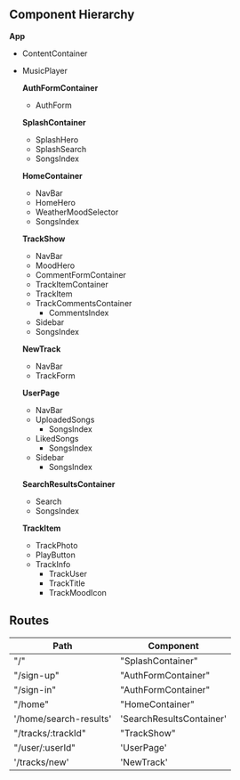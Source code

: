 ## Component Hierarchy

**App**
- ContentContainer
- MusicPlayer

  **AuthFormContainer**
   - AuthForm

  **SplashContainer**
   - SplashHero
   - SplashSearch
   - SongsIndex

  **HomeContainer**
   - NavBar
   - HomeHero
    * WeatherMoodSelector
   - SongsIndex

  **TrackShow**
   - NavBar
   - MoodHero
   - CommentFormContainer
   - TrackItemContainer
    + TrackItem
    + TrackCommentsContainer
      * CommentsIndex
   - Sidebar
    + SongsIndex

  **NewTrack**
   - NavBar
   - TrackForm

  **UserPage**
  - NavBar
  - UploadedSongs
    + SongsIndex
  - LikedSongs
    + SongsIndex
  - Sidebar
    + SongsIndex

  **SearchResultsContainer**
  - Search
  - SongsIndex

  **TrackItem**
  - TrackPhoto
  - PlayButton
  - TrackInfo
    + TrackUser
    + TrackTitle
    + TrackMoodIcon



## Routes

|Path   | Component   |
|-------|-------------|
| "/" | "SplashContainer" |
| "/sign-up" | "AuthFormContainer" |
| "/sign-in" | "AuthFormContainer" |
| "/home" | "HomeContainer" |
| '/home/search-results' | 'SearchResultsContainer'
| "/tracks/:trackId" | "TrackShow"
| "/user/:userId" | 'UserPage'
| '/tracks/new' | 'NewTrack'
